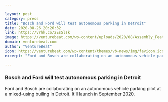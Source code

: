 ```yaml
---

layout: post
category: press
title: "Bosch and Ford will test autonomous parking in Detroit"
date: 2020-08-26 20:26:32
link: https://vrhk.co/2EsSlsk
image: https://venturebeat.com/wp-content/uploads/2020/08/Assembly_FeaturedSizing_0001_TheAssembly-20190410-002-e1598471814428.jpg?w=1200&strip=all
domain: venturebeat.com
author: "VentureBeat"
icon: https://venturebeat.com/wp-content/themes/vb-news/img/favicon.ico
excerpt: "Ford and Bosch are collaborating on an autonomous vehicle parking pilot at a mixed-using builing in Detroit. It'll launch in September 2020."

---
```


### Bosch and Ford will test autonomous parking in Detroit

Ford and Bosch are collaborating on an autonomous vehicle parking pilot at a mixed-using builing in Detroit. It'll launch in September 2020.